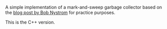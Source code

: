 A simple implementation of a mark-and-sweep garbage collector based on the [blog post by Bob Nystrom][1] for practice purposes. 

This is the C++ version.

 [1]: http://journal.stuffwithstuff.com/2013/12/08/babys-first-garbage-collector/